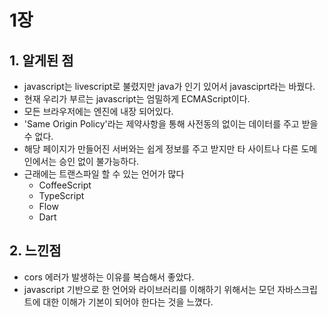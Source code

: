 # 1장 
## 1. 알게된 점
- javascript는 livescript로 불렸지만 java가 인기 있어서 javasciprt라는 바꿨다.
- 현재 우리가 부르는 javascript는 엄밀하게 ECMAScript이다.
- 모든 브라우저에는 엔진에 내장 되어있다.
- 'Same Origin Policy'라는 제약사항을 통해 사전동의 없이는 데이터를 주고 받을 수 없다.
- 해당 페이지가 만들어진 서버와는 쉽게 정보를 주고 받지만 타 사이트나 다른 도메인에서는 승인 없이 불가능하다. 
- 근래에는 트랜스파일 할 수 있는 언어가 많다
    - CoffeeScript
    - TypeScript
    - Flow
    - Dart
## 2. 느낀점
- cors 에러가 발생하는 이유를 복습해서 좋았다.
- javascript 기반으로 한 언어와 라이브러리를 이해하기 위해서는 모던 자바스크립트에 대한 이해가 기본이 되어야 한다는 것을 느꼈다.

